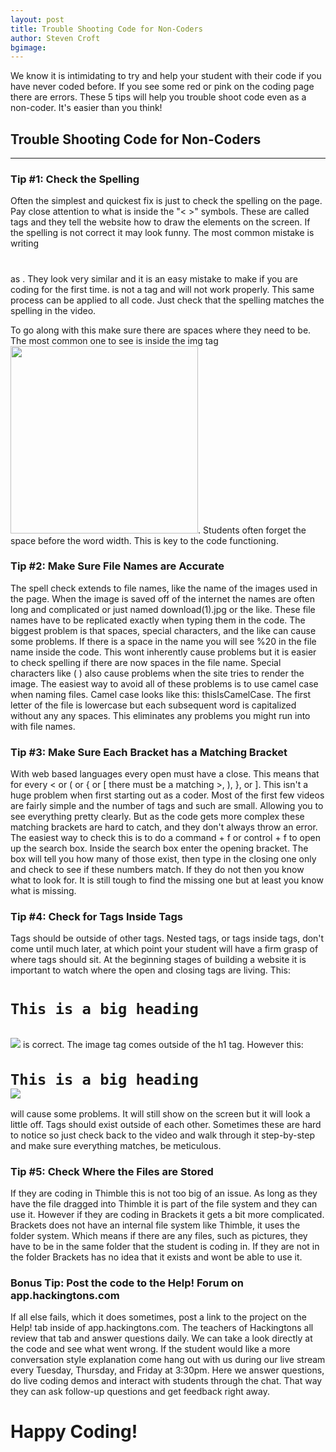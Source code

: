 ```yaml
---
layout: post
title: Trouble Shooting Code for Non-Coders
author: Steven Croft
bgimage:  
---
```


We know it is intimidating to try and help your student with their code if you have never coded before. If you see some red or pink on the coding page there are errors. These 5 tips will help you trouble shoot code even as a non-coder. It's easier than you think! 

## Trouble Shooting Code for Non-Coders
-----

### Tip #1: Check the Spelling
Often the simplest and quickest fix is just to check the spelling on the page. Pay close attention to what is inside the "< >" symbols. These are called tags and they tell the website how to draw the elements on the screen. If the spelling is not correct it may look funny. The most common mistake is writing <code><h1></h1></code> as <code><hi></hi></code>. They look very similar and it is an easy mistake to make if you are coding for the first time. <code><hi></hi></code> is not a tag and will not work properly. This same process can be applied to all code. Just check that the spelling matches the spelling in the video. 

To go along with this make sure there are spaces where they need to be. The most common one to see is inside the img tag <code><img src="imageName.png" width="300"></code>. Students often forget the space before the word width. This is key to the code functioning.

### Tip #2: Make Sure File Names are Accurate
The spell check extends to file names, like the name of the images used in the page. When the image is saved off of the internet the names are often long and complicated or just named download(1).jpg or the like. These file names have to be replicated exactly when typing them in the code. The biggest problem is that spaces, special characters, and the like can cause some problems. If there is a space in the name you will see %20 in the file name inside the code. This wont inherently cause problems but it is easier to check spelling if there are now spaces in the file name. Special characters like ( ) also cause problems when the site tries to render the image. The easiest way to avoid all of these problems is to use camel case when naming files. Camel case looks like this: thisIsCamelCase. The first letter of the file is lowercase but each subsequent word is capitalized without any any spaces. This eliminates any problems you might run into with file names. 

### Tip #3: Make Sure Each Bracket has a Matching Bracket 
With web based languages every open must have a close. This means that for every < or ( or { or [ there must be a matching >, ), }, or ]. This isn't a huge problem when first starting out as a coder. Most of the first few videos are fairly simple and the number of tags and such are small. Allowing you to see everything pretty clearly. But as the code gets more complex these matching brackets are hard to catch, and they don't always throw an error. The easiest way to check this is to do a command + f or control + f to open up the search box. Inside the search box enter the opening bracket. The box will tell you how many of those exist, then type in the closing one only and check to see if these numbers match. If they do not then you know what to look for. It is still tough to find the missing one but at least you know what is missing.

### Tip #4: Check for Tags Inside Tags
Tags should be outside of other tags. Nested tags, or tags inside tags, don't come until much later, at which point your student will have a firm grasp of where tags should sit. At the beginning stages of building a website it is important to watch where the open and closing tags are living. This: <code><h1>This is a big heading</h1> <img src="chosenImage.png"></code> is correct. The image tag comes outside of the h1 tag. However this: <code><h1>This is a big heading <img src="chosenImage.png"></h1></code> will cause some problems. It will still show on the screen but it will look a little off. Tags should exist outside of each other. Sometimes these are hard to notice so just check back to the video and walk through it step-by-step and make sure everything matches, be meticulous.


### Tip #5: Check Where the Files are Stored
If they are coding in Thimble this is not too big of an issue. As long as they have the file dragged into Thimble it is part of the file system and they can use it. However if they are coding in Brackets it gets a bit more complicated. Brackets does not have an internal file system like Thimble, it uses the folder system. Which means if there are any files, such as pictures, they have to be in the same folder that the student is coding in. If they are not in the folder Brackets has no idea that it exists and wont be able to use it.

### Bonus Tip: Post the code to the Help! Forum on app.hackingtons.com
If all else fails, which it does sometimes, post a link to the project on the Help! tab inside of app.hackingtons.com. The teachers of Hackingtons all review that tab and answer questions daily. We can take a look directly at the code and see what went wrong. If the student would like a more conversation style explanation come hang out with us during our live stream every Tuesday, Thursday, and Friday at 3:30pm. Here we answer questions, do live coding demos and interact with students through the chat. That way they can ask follow-up questions and get feedback right away.

# Happy Coding!
